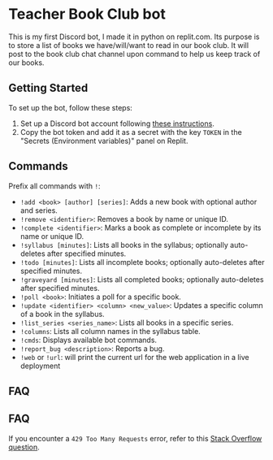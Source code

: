 # Teacher Book Club bot
This is my first Discord bot, I made it in python on replit.com. Its purpose is to store a list of books we have/will/want to read in 
our book club. It will post to the book club chat channel upon command to help us keep track of our books.

## Getting Started
To set up the bot, follow these steps:
1. Set up a Discord bot account following [these instructions](https://discordpy.readthedocs.io/en/stable/discord.html).
2. Copy the bot token and add it as a secret with the key `TOKEN` in the "Secrets (Environment variables)" panel on Replit.

## Commands
Prefix all commands with `!`:
- `!add <book> [author] [series]`: Adds a new book with optional author and series.
- `!remove <identifier>`: Removes a book by name or unique ID.
- `!complete <identifier>`: Marks a book as complete or incomplete by its name or unique ID.
- `!syllabus [minutes]`: Lists all books in the syllabus; optionally auto-deletes after specified minutes.
- `!todo [minutes]`: Lists all incomplete books; optionally auto-deletes after specified minutes.
- `!graveyard [minutes]`: Lists all completed books; optionally auto-deletes after specified minutes.
- `!poll <book>`: Initiates a poll for a specific book.
- `!update <identifier> <column> <new_value>`: Updates a specific column of a book in the syllabus.
- `!list_series <series_name>`: Lists all books in a specific series.
- `!columns`: Lists all column names in the syllabus table.
- `!cmds`: Displays available bot commands.
- `!report_bug <description>`: Reports a bug.
- `!web` or `!url`: will print the current url for the web application in a live deployment



## FAQ
## FAQ
If you encounter a `429 Too Many Requests` error, refer to this [Stack Overflow question](https://stackoverflow.com/questions/66724687/in-discord-py-how-to-solve-the-error-for-toomanyrequests).

